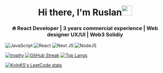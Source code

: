 <h1 align="center">Hi there, I'm Ruslan<img src="https://github.com/blackcater/blackcater/raw/main/images/Hi.gif" height="32"/></h1>
<h3 align="center"> 🔥 React Developer | 3 years commercial experience | Web designer UX/UI | Web3 Solidiy </h3>

![JavaScript](https://img.shields.io/badge/javascript-%23323330.svg?style=for-the-badge&logo=javascript&logoColor=%23F7DF1E)
![React](https://img.shields.io/badge/react-%2320232a.svg?style=for-the-badge&logo=react&logoColor=%2361DAFB)
![Next JS](https://img.shields.io/badge/Next-black?style=for-the-badge&logo=next.js&logoColor=white)
![NodeJS](https://img.shields.io/badge/node.js-6DA55F?style=for-the-badge&logo=node.js&logoColor=white)

[![trophy](https://github-profile-trophy.vercel.app/?username=Flame1800&theme=onedark)](https://github.com/ryo-ma/github-profile-trophy)
[![GitHub Streak](https://github-readme-streak-stats.herokuapp.com/?user=Flame1800)](https://git.io/streak-stats)
[![Top Langs](https://github-readme-stats.vercel.app/api/top-langs/?username=Flame1800&layout=compact)](https://github.com/anuraghazra/github-readme-stats)

[![KnlnKS's LeetCode stats](https://leetcode-stats-six.vercel.app/api?username=Flame1800)](https://github.com/KnlnKS/leetcode-stats)
